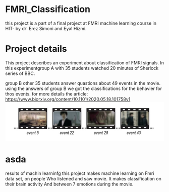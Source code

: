 # FMRI_Classification
this project is a part of a final project at FMRI machine learning course in HIT- by dr' Erez Simoni and Eyal Hizmi.
# Project details
This project describes an experiment about classification of FMRI signals.
In this experimentgroup A with 35 students watched 20 minutes of Sherlock series of BBC. 

group B other 35 students answer quastions about 49 events in the movie.
using the answers of group B we got the classifications for the behavier for thos events.
for more details the article: https://www.biorxiv.org/content/10.1101/2020.05.18.101758v1
![alt text](https://github.com/VikiFadlon/FMRI_Classification/blob/master/Images/Strip.PNG)
# asda
results of  machin learninfg
this project makes machine learning on Fmri data set, on people
Who listened and saw movie.
It makes classification on their brain activity And between 7 emotions during the movie.
